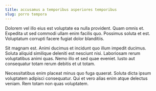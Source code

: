 ```yaml
---
title: accusamus a temporibus asperiores temporibus
slug: porro tempora
---
```


Dolorem vel illo eius est voluptate ea nulla provident. Quam omnis et. Expedita ut sed commodi ullam enim facilis quo. Possimus soluta et est. Voluptatum corrupti facere fugiat dolor blanditiis.

Sit magnam est. Animi ducimus et incidunt quo illum impedit ducimus. Soluta aliquid similique deleniti est nesciunt nisi. Laboriosam rerum voluptatibus animi quas. Nemo illo et sed quae eveniet. Iusto aut consequatur totam rerum debitis et ut totam.

Necessitatibus enim placeat minus quo fuga quaerat. Soluta dicta ipsum voluptatem adipisci consequatur. Qui et vero alias enim atque delectus veniam. Rem totam non quas voluptatem.
